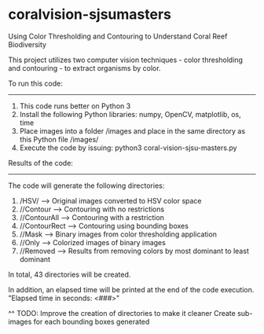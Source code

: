 # coralvision-sjsumasters
Using Color Thresholding and Contouring to Understand Coral Reef Biodiversity

This project utilizes two computer vision techniques - color thresholding and contouring - to extract organisms by color.

To run this code:
*****************
1. This code runs better on Python 3
2. Install the following Python libraries: numpy, OpenCV, matplotlib, os, time 
3. Place images into a folder /images and place in the same directory as this Python file
   /images/
4. Execute the code by issuing: python3 coral-vision-sjsu-masters.py

Results of the code:
********************
The code will generate the following directories:
1. /HSV/ --> Original images converted to HSV color space
2. /<color>/Contour --> Contouring with no restrictions 
3. /<color>/ContourAll --> Contouring with a restriction
4. /<color>/ContourRect -->  Contouring using bounding boxes
5. /<color>/Mask --> Binary images from color thresholding application
6. /<color>/Only --> Colorized images of binary images
7. /<color>/Removed --> Results from removing colors by most dominant to least dominant

In total, 43 directories will be created.

In addition, an elapsed time will be printed at the end of the code execution.
"Elapsed time in seconds: <###>"
  
^^ TODO: Improve the creation of directories to make it cleaner
         Create sub-images for each bounding boxes generated
